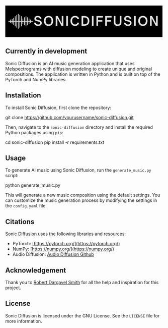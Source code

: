![Sonic Diffusion header image](./sonicdiffusion_logo.png)

## Currently in development

Sonic Diffusion is an AI music generation application that uses Melspectrograms with diffusion modeling to create unique and original compositions. The application is written in Python and is built on top of the PyTorch and NumPy libraries.

## Installation

To install Sonic Diffusion, first clone the repository:

git clone https://github.com/yourusername/sonic-diffusion.git


Then, navigate to the `sonic-diffusion` directory and install the required Python packages using `pip`:

cd sonic-diffusion
pip install -r requirements.txt


## Usage

 To generate AI music using Sonic Diffusion, run the `generate_music.py` script:

python generate_music.py


 This will generate a new music composition using the default settings. You can customize the music generation process by modifying the settings in the `config.yaml` file.

## Citations

Sonic Diffusion uses the following libraries and resources:

- PyTorch: [https://pytorch.org/](https://pytorch.org/)
- NumPy: [https://numpy.org/](https://numpy.org/)
- Audio Diffusion: [Audio Diffusion Github](https://github.com/teticio/audio-diffusion)

## Acknowledgement

Thank you to [Robert Dargavel Smith](https://github.com/teticio) for all the help and inspiration for this project.

## License

Sonic Diffusion is licensed under the GNU License. See the `LICENSE` file for more information.
